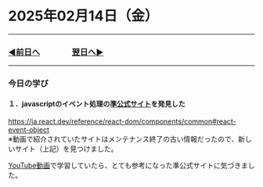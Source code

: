 # 2025年02月14日（金）

---

### [◀️前日へ](https://github.com/yuasys/chatty-journal/blob/main/2025/02/2025-02-13.md)&emsp;&emsp;&emsp;&emsp;[翌日へ▶️](https://github.com/yuasys/chatty-journal/blob/main/2025/02/2025-02-15.md)

---

### 今日の学び

#### １．javascriptのイベント処理の[準公式サイト](https://ja.react.dev/reference/react-dom/components/common#react-event-object)を発見した

https://ja.react.dev/reference/react-dom/components/common#react-event-object  
※動画で紹介されていたサイトはメンテナンス終了の古い情報だったので、新しいサイト（上記）を見つけました。

[YouTube動画](https://youtu.be/-0OkztyAgaU?si=E9tbp97yywUWwDmp&t=419)で学習していたら、とても参考になった準公式サイトに気づきました。  



